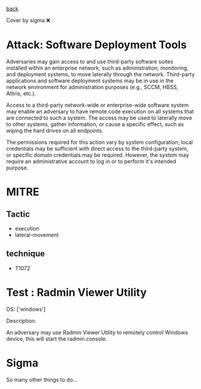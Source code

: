 [back](../index.md)

Cover by sigma :x: 

# Attack: Software Deployment Tools

 Adversaries may gain access to and use third-party software suites installed within an enterprise network, such as administration, monitoring, and deployment systems, to move laterally through the network. Third-party applications and software deployment systems may be in use in the network environment for administration purposes (e.g., SCCM, HBSS, Altiris, etc.).

Access to a third-party network-wide or enterprise-wide software system may enable an adversary to have remote code execution on all systems that are connected to such a system. The access may be used to laterally move to other systems, gather information, or cause a specific effect, such as wiping the hard drives on all endpoints.

The permissions required for this action vary by system configuration; local credentials may be sufficient with direct access to the third-party system, or specific domain credentials may be required. However, the system may require an administrative account to log in or to perform it's intended purpose.

# MITRE
## Tactic
  - execution
  - lateral-movement

## technique
  - T1072

# Test : Radmin Viewer Utility

OS: ['windows']

Description:

 An adversary may use Radmin Viewer Utility to remotely control Windows device, this will start the radmin console.


# Sigma

 So many other things to do...